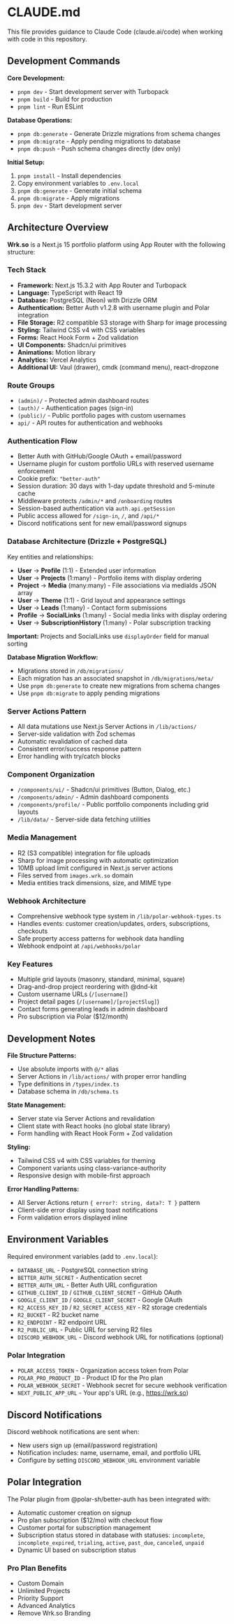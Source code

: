# CLAUDE.md

This file provides guidance to Claude Code (claude.ai/code) when working with code in this repository.

## Development Commands

**Core Development:**
- `pnpm dev` - Start development server with Turbopack
- `pnpm build` - Build for production
- `pnpm lint` - Run ESLint

**Database Operations:**
- `pnpm db:generate` - Generate Drizzle migrations from schema changes
- `pnpm db:migrate` - Apply pending migrations to database
- `pnpm db:push` - Push schema changes directly (dev only)

**Initial Setup:**
1. `pnpm install` - Install dependencies
2. Copy environment variables to `.env.local`
3. `pnpm db:generate` - Generate initial schema
4. `pnpm db:migrate` - Apply migrations
5. `pnpm dev` - Start development server

## Architecture Overview

**Wrk.so** is a Next.js 15 portfolio platform using App Router with the following structure:

### Tech Stack
- **Framework:** Next.js 15.3.2 with App Router and Turbopack
- **Language:** TypeScript with React 19
- **Database:** PostgreSQL (Neon) with Drizzle ORM
- **Authentication:** Better Auth v1.2.8 with username plugin and Polar integration
- **File Storage:** R2 compatible S3 storage with Sharp for image processing
- **Styling:** Tailwind CSS v4 with CSS variables
- **Forms:** React Hook Form + Zod validation
- **UI Components:** Shadcn/ui primitives
- **Animations:** Motion library
- **Analytics:** Vercel Analytics
- **Additional UI:** Vaul (drawer), cmdk (command menu), react-dropzone

### Route Groups
- `(admin)/` - Protected admin dashboard routes
- `(auth)/` - Authentication pages (sign-in)
- `(public)/` - Public portfolio pages with custom usernames
- `api/` - API routes for authentication and webhooks

### Authentication Flow
- Better Auth with GitHub/Google OAuth + email/password
- Username plugin for custom portfolio URLs with reserved username enforcement
- Cookie prefix: `"better-auth"`
- Session duration: 30 days with 1-day update threshold and 5-minute cache
- Middleware protects `/admin/*` and `/onboarding` routes
- Session-based authentication via `auth.api.getSession`
- Public access allowed for `/sign-in`, `/`, and `/api/*`
- Discord notifications sent for new email/password signups

### Database Architecture (Drizzle + PostgreSQL)
Key entities and relationships:
- **User** → **Profile** (1:1) - Extended user information
- **User** → **Projects** (1:many) - Portfolio items with display ordering
- **Project** → **Media** (many:many) - File associations via mediaIds JSON array
- **User** → **Theme** (1:1) - Grid layout and appearance settings  
- **User** → **Leads** (1:many) - Contact form submissions
- **Profile** → **SocialLinks** (1:many) - Social media links with display ordering
- **User** → **SubscriptionHistory** (1:many) - Polar subscription tracking

**Important:** Projects and SocialLinks use `displayOrder` field for manual sorting

**Database Migration Workflow:**
- Migrations stored in `/db/migrations/`
- Each migration has an associated snapshot in `/db/migrations/meta/`
- Use `pnpm db:generate` to create new migrations from schema changes
- Use `pnpm db:migrate` to apply pending migrations

### Server Actions Pattern
- All data mutations use Next.js Server Actions in `/lib/actions/`
- Server-side validation with Zod schemas
- Automatic revalidation of cached data
- Consistent error/success response pattern
- Error handling with try/catch blocks

### Component Organization
- `/components/ui/` - Shadcn/ui primitives (Button, Dialog, etc.)
- `/components/admin/` - Admin dashboard components
- `/components/profile/` - Public portfolio components including grid layouts
- `/lib/data/` - Server-side data fetching utilities

### Media Management
- R2 (S3 compatible) integration for file uploads
- Sharp for image processing with automatic optimization
- 10MB upload limit configured in Next.js server actions
- Files served from `images.wrk.so` domain
- Media entities track dimensions, size, and MIME type

### Webhook Architecture
- Comprehensive webhook type system in `/lib/polar-webhook-types.ts`
- Handles events: customer creation/updates, orders, subscriptions, checkouts
- Safe property access patterns for webhook data handling
- Webhook endpoint at `/api/webhooks/polar`

### Key Features
- Multiple grid layouts (masonry, standard, minimal, square)
- Drag-and-drop project reordering with @dnd-kit
- Custom username URLs (`/[username]`)
- Project detail pages (`/[username]/[projectSlug]`)
- Contact forms generating leads in admin dashboard
- Pro subscription via Polar ($12/month)

## Development Notes

**File Structure Patterns:**
- Use absolute imports with `@/*` alias
- Server Actions in `/lib/actions/` with proper error handling
- Type definitions in `/types/index.ts`
- Database schema in `/db/schema.ts`

**State Management:**
- Server state via Server Actions and revalidation
- Client state with React hooks (no global state library)
- Form handling with React Hook Form + Zod validation

**Styling:**
- Tailwind CSS v4 with CSS variables for theming
- Component variants using class-variance-authority
- Responsive design with mobile-first approach

**Error Handling Patterns:**
- All Server Actions return `{ error?: string, data?: T }` pattern
- Client-side error display using toast notifications
- Form validation errors displayed inline

## Environment Variables

Required environment variables (add to `.env.local`):
- `DATABASE_URL` - PostgreSQL connection string
- `BETTER_AUTH_SECRET` - Authentication secret
- `BETTER_AUTH_URL` - Better Auth URL configuration
- `GITHUB_CLIENT_ID` / `GITHUB_CLIENT_SECRET` - GitHub OAuth
- `GOOGLE_CLIENT_ID` / `GOOGLE_CLIENT_SECRET` - Google OAuth
- `R2_ACCESS_KEY_ID` / `R2_SECRET_ACCESS_KEY` - R2 storage credentials
- `R2_BUCKET` - R2 bucket name
- `R2_ENDPOINT` - R2 endpoint URL
- `R2_PUBLIC_URL` - Public URL for serving R2 files
- `DISCORD_WEBHOOK_URL` - Discord webhook URL for notifications (optional)

### Polar Integration
- `POLAR_ACCESS_TOKEN` - Organization access token from Polar
- `POLAR_PRO_PRODUCT_ID` - Product ID for the Pro plan
- `POLAR_WEBHOOK_SECRET` - Webhook secret for secure webhook verification
- `NEXT_PUBLIC_APP_URL` - Your app's URL (e.g., https://wrk.so)

## Discord Notifications

Discord webhook notifications are sent when:
- New users sign up (email/password registration)
- Notification includes: name, username, email, and portfolio URL
- Configure by setting `DISCORD_WEBHOOK_URL` environment variable

## Polar Integration

The Polar plugin from @polar-sh/better-auth has been integrated with:
- Automatic customer creation on signup
- Pro plan subscription ($12/mo) with checkout flow
- Customer portal for subscription management
- Subscription status stored in database with statuses: `incomplete`, `incomplete_expired`, `trialing`, `active`, `past_due`, `canceled`, `unpaid`
- Dynamic UI based on subscription status

### Pro Plan Benefits
- Custom Domain
- Unlimited Projects
- Priority Support
- Advanced Analytics
- Remove Wrk.so Branding
